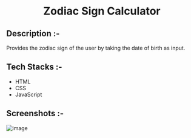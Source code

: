 # <p align="center">Zodiac Sign Calculator</p>

## Description :-

Provides the zodiac sign of the user by taking the date of birth as input.

## Tech Stacks :-

- HTML
- CSS
- JavaScript

## Screenshots :-

![image](https://github.com/user-attachments/assets/6a55250b-dbcd-4f12-856b-f08f334e9d44)
